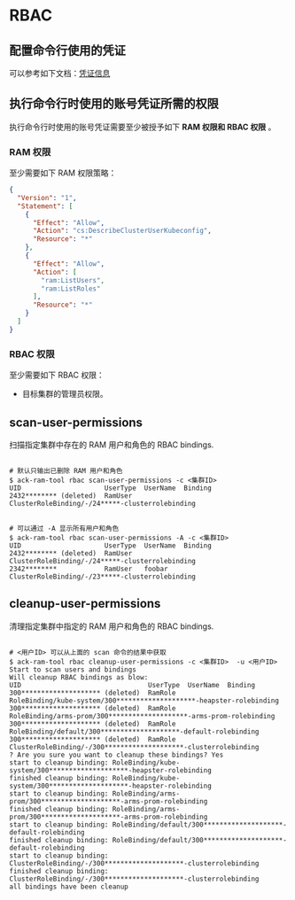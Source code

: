 # RBAC

## 配置命令行使用的凭证

可以参考如下文档：[凭证信息](https://aliyuncontainerservice.github.io/ack-ram-tool/zh-CN/getting-started#%E5%87%AD%E8%AF%81%E4%BF%A1%E6%81%AF)


## 执行命令行时使用的账号凭证所需的权限

执行命令行时使用的账号凭证需要至少被授予如下 **RAM 权限和 RBAC 权限** 。


### RAM 权限

至少需要如下 RAM 权限策略：

```json
{
  "Version": "1",
  "Statement": [
    {
      "Effect": "Allow",
      "Action": "cs:DescribeClusterUserKubeconfig",
      "Resource": "*"
    },
    {
      "Effect": "Allow",
      "Action": [
        "ram:ListUsers",
        "ram:ListRoles"
      ],
      "Resource": "*"
    }
  ]
}
```

### RBAC 权限

至少需要如下 RBAC 权限：

* 目标集群的管理员权限。


## scan-user-permissions

扫描指定集群中存在的 RAM 用户和角色的 RBAC bindings.

```shell

# 默认只输出已删除 RAM 用户和角色
$ ack-ram-tool rbac scan-user-permissions -c <集群ID>
UID                     UserType  UserName  Binding                                                    
2432******** (deleted)  RamUser             ClusterRoleBinding/-/24*****-clusterrolebinding 


# 可以通过 -A 显示所有用户和角色
$ ack-ram-tool rbac scan-user-permissions -A -c <集群ID>
UID                     UserType  UserName  Binding                                                    
2432******** (deleted)  RamUser             ClusterRoleBinding/-/24*****-clusterrolebinding 
2342********            RamUser   foobar    ClusterRoleBinding/-/23*****-clusterrolebinding 

```

## cleanup-user-permissions

清理指定集群中指定的 RAM 用户和角色的 RBAC bindings.

```shell

# <用户ID> 可以从上面的 scan 命令的结果中获取
$ ack-ram-tool rbac cleanup-user-permissions -c <集群ID>  -u <用户ID>
Start to scan users and bindings
Will cleanup RBAC bindings as blow:
UID                                UserType  UserName  Binding                                                         
300******************** (deleted)  RamRole             RoleBinding/kube-system/300********************-heapster-rolebinding  
300******************** (deleted)  RamRole             RoleBinding/arms-prom/300********************-arms-prom-rolebinding   
300******************** (deleted)  RamRole             RoleBinding/default/300********************-default-rolebinding       
300******************** (deleted)  RamRole             ClusterRoleBinding/-/300********************-clusterrolebinding       
? Are you sure you want to cleanup these bindings? Yes
start to cleanup binding: RoleBinding/kube-system/300********************-heapster-rolebinding
finished cleanup binding: RoleBinding/kube-system/300********************-heapster-rolebinding
start to cleanup binding: RoleBinding/arms-prom/300********************-arms-prom-rolebinding
finished cleanup binding: RoleBinding/arms-prom/300********************-arms-prom-rolebinding
start to cleanup binding: RoleBinding/default/300********************-default-rolebinding
finished cleanup binding: RoleBinding/default/300********************-default-rolebinding
start to cleanup binding: ClusterRoleBinding/-/300********************-clusterrolebinding
finished cleanup binding: ClusterRoleBinding/-/300********************-clusterrolebinding
all bindings have been cleanup

```

